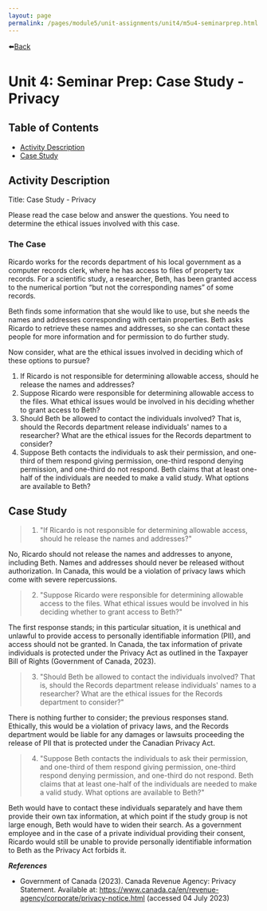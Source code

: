```yaml
---
layout: page
permalink: /pages/module5/unit-assignments/unit4/m5u4-seminarprep.html
---
```


⬅️[Back](/pages/module5/unit-assignments/unit4/m5u4.html)

# Unit 4: Seminar Prep: Case Study - Privacy

## Table of Contents

-  [Activity Description](#activity-description)
-  [Case Study](#case-study)

## Activity Description

Title: Case Study - Privacy

Please read the case below and answer the questions. You need to determine the ethical issues involved with this case.

### The Case

Ricardo works for the records department of his local government as a computer records clerk, where he has access to files of property tax records. For a scientific study, a researcher, Beth, has been granted access to the numerical portion “but not the corresponding names” of some records.

Beth finds some information that she would like to use, but she needs the names and addresses corresponding with certain properties. Beth asks Ricardo to retrieve these names and addresses, so she can contact these people for more information and for permission to do further study.

Now consider, what are the ethical issues involved in deciding which of these options to pursue?
1. If Ricardo is not responsible for determining allowable access, should he release the names and addresses?
2. Suppose Ricardo were responsible for determining allowable access to the files. What ethical issues would be involved in his deciding whether to grant access to Beth?
3. Should Beth be allowed to contact the individuals involved? That is, should the Records department release individuals' names to a researcher? What are the ethical issues for the Records department to consider?
4. Suppose Beth contacts the individuals to ask their permission, and one-third of them respond giving permission, one-third respond denying permission, and one-third do not respond. Beth claims that at least one-half of the individuals are needed to make a valid study. What options are available to Beth?

## Case Study

> 1. "If Ricardo is not responsible for determining allowable access, should he release the names and addresses?"

No, Ricardo should not release the names and addresses to anyone, including Beth. Names and addresses should never be released without authorization. In Canada, this would be a violation of privacy laws which come with severe repercussions.

> 2. "Suppose Ricardo were responsible for determining allowable access to the files. What ethical issues would be involved in his deciding whether to grant access to Beth?"

The first response stands; in this particular situation, it is unethical and unlawful to provide access to personally identifiable information (PII), and access should not be granted. In Canada, the tax information of private individuals is protected under the Privacy Act as outlined in the Taxpayer Bill of Rights (Government of Canada, 2023).

> 3. "Should Beth be allowed to contact the individuals involved? That is, should the Records department release individuals' names to a researcher? What are the ethical issues for the Records department to consider?"

There is nothing further to consider; the previous responses stand. Ethically, this would be a violation of privacy laws, and the Records department would be liable for any damages or lawsuits proceeding the release of PII that is protected under the Canadian Privacy Act.

> 4. "Suppose Beth contacts the individuals to ask their permission, and one-third of them respond giving permission, one-third respond denying permission, and one-third do not respond. Beth claims that at least one-half of the individuals are needed to make a valid study. What options are available to Beth?"

Beth would have to contact these individuals separately and have them provide their own tax information, at which point if the study group is not large enough, Beth would have to widen their search. As a government employee and in the case of a private individual providing their consent, Ricardo would still be unable to provide personally identifiable information to Beth as the Privacy Act forbids it.

__*References*__

- Government of Canada (2023). Canada Revenue Agency: Privacy Statement. Available at: https://www.canada.ca/en/revenue-agency/corporate/privacy-notice.html (accessed 04 July 2023)
